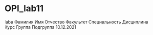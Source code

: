 # OPI_lab11
laba
Фамилия
Имя
Отчество
Факультет
Специальность
Дисциплина
Курс
Группа
Подгруппа
10.12.2021
